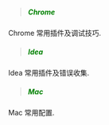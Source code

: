 > ##### <font color=green>Chrome</font>

Chrome 常用插件及调试技巧.

> ##### <font color=green>Idea</font>

Idea 常用插件及错误收集.

> ##### <font color=green>Mac</font>

Mac 常用配置.
